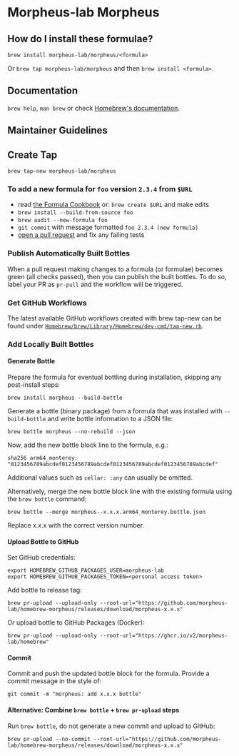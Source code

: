 # Morpheus-lab Morpheus

## How do I install these formulae?

`brew install morpheus-lab/morpheus/<formula>`

Or `brew tap morpheus-lab/morpheus` and then `brew install <formula>`.

## Documentation

`brew help`, `man brew` or check [Homebrew's documentation](https://docs.brew.sh).

## Maintainer Guidelines

## Create Tap

    brew tap-new morpheus-lab/morpheus

### To add a new formula for `foo` version `2.3.4` from `$URL`

* read [the Formula Cookbook](https://docs.brew.sh/Formula-Cookbook) or: `brew create $URL` and make edits
* `brew install --build-from-source foo`
* `brew audit --new-formula foo`
* `git commit` with message formatted `foo 2.3.4 (new formula)`
* [open a pull request](https://brew.sh/2020/11/18/homebrew-tap-with-bottles-uploaded-to-github-releases/) and fix any failing tests

### Publish Automatically Built Bottles

When a pull request making changes to a formula (or formulae) becomes green (all checks passed), then you can publish the built bottles. To do so, label your PR as `pr-pull` and the workflow will be triggered.

### Get GitHub Workflows

The latest available GitHub workflows created with brew tap-new can be found under [`Homebrew/brew/Library/Homebrew/dev-cmd/tap-new.rb`](https://github.com/Homebrew/brew/blob/1a1aa3eed4ebda138f1f05806e957850c027eb4f/docs/Homebrew-homebrew-core-Maintainer-Guide.md).

### Add Locally Built Bottles

#### Generate Bottle

Prepare the formula for eventual bottling during installation, skipping any post-install steps:

    brew install morpheus --build-bottle

Generate a bottle (binary package) from a formula that was installed with
`--build-bottle` and write bottle information to a JSON file:

    brew bottle morpheus --no-rebuild --json

Now, add the new bottle block line to the formula, e.g.:

    sha256 arm64_monterey: "0123456789abcdef0123456789abcdef0123456789abcdef0123456789abcdef"

Additional values such as `cellar: :any` can usually be omitted.

Alternatively, merge the new bottle block line with the existing formula using the `brew bottle` command:

    brew bottle --merge morpheus--x.x.x.arm64_monterey.bottle.json

Replace x.x.x with the correct version number.

#### Upload Bottle to GitHub

Set GitHub credentials:

    export HOMEBREW_GITHUB_PACKAGES_USER=morpheus-lab
    export HOMEBREW_GITHUB_PACKAGES_TOKEN=<personal access token>

Add bottle to release tag:

    brew pr-upload --upload-only --root-url="https://github.com/morpheus-lab/homebrew-morpheus/releases/download/morpheus-x.x.x"

Or upload bottle to GitHub Packages (Docker):

    brew pr-upload --upload-only --root-url="https://ghcr.io/v2/morpheus-lab/homebrew"

#### Commit 

Commit and push the updated bottle block for the formula. Provide a commit message in the style of:

    git commit -m "morpheus: add x.x.x bottle"

#### Alternative: Combine `brew bottle` + `brew pr-upload` steps

Run `brew bottle`, do not generate a new commit and upload to GitHub:

    brew pr-upload --no-commit --root-url="https://github.com/morpheus-lab/homebrew-morpheus/releases/download/morpheus-x.x.x"
